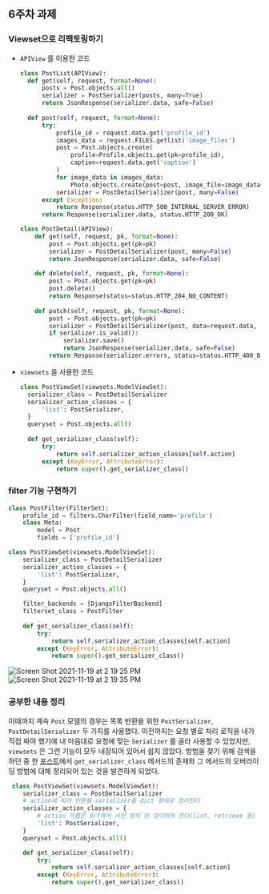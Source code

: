 ## 6주차 과제
### Viewset으로 리팩토링하기
- `APIView` 를 이용한 코드 
  ```python
  class PostList(APIView):
    def get(self, request, format=None):
        posts = Post.objects.all()
        serializer = PostSerializer(posts, many=True)
        return JsonResponse(serializer.data, safe=False)
    
    def post(self, request, format=None):
        try:
            profile_id = request.data.get('profile_id')
            images_data = request.FILES.getlist('image_files')
            post = Post.objects.create(
                profile=Profile.objects.get(pk=profile_id),
                caption=request.data.get('caption')
            )
            for image_data in images_data:
                Photo.objects.create(post=post, image_file=image_data)
            serializer = PostDetailSerializer(post, many=False)
        except Exception:
            return Response(status.HTTP_500_INTERNAL_SERVER_ERROR)
        return Response(serializer.data, status.HTTP_200_OK)

  class PostDetail(APIView):
      def get(self, request, pk, format=None):
          post = Post.objects.get(pk=pk)
          serializer = PostDetailSerializer(post, many=False)
          return JsonResponse(serializer.data, safe=False)
      
      def delete(self, request, pk, format=None):
          post = Post.objects.get(pk=pk)
          post.delete()
          return Response(status=status.HTTP_204_NO_CONTENT)
      
      def patch(self, request, pk, format=None):
          post = Post.objects.get(pk=pk)
          serializer = PostDetailSerializer(post, data=request.data, partial=True)
          if serializer.is_valid():
              serializer.save()
              return JsonResponse(serializer.data, safe=False)
          return Response(serializer.errors, status=status.HTTP_400_BAD_REQUEST)
  ```
- `viewsets` 을 사용한 코드
  ```python
  class PostViewSet(viewsets.ModelViewSet):
    serializer_class = PostDetailSerializer
    serializer_action_classes = {
        'list': PostSerializer,
    }
    queryset = Post.objects.all()
    
    def get_serializer_class(self):
        try:
            return self.serializer_action_classes[self.action]
        except (KeyError, AttributeError):
            return super().get_serializer_class()
  ```

### filter 기능 구현하기
```python
class PostFilter(FilterSet):
	profile_id = filters.CharFilter(field_name='profile')
	class Meta:
		model = Post
		fields = ['profile_id']

class PostViewSet(viewsets.ModelViewSet):
    serializer_class = PostDetailSerializer
    serializer_action_classes = {
        'list': PostSerializer,
    }
    queryset = Post.objects.all()

    filter_backends = [DjangoFilterBackend]
    filterset_class = PostFilter
    
    def get_serializer_class(self):
        try:
            return self.serializer_action_classes[self.action]
        except (KeyError, AttributeError):
            return super().get_serializer_class()
```
![Screen Shot 2021-11-19 at 2 19 25 PM](https://user-images.githubusercontent.com/53527600/142569486-833d1e7c-a243-47c3-af94-1486fb790f36.png)
![Screen Shot 2021-11-19 at 2 19 35 PM](https://user-images.githubusercontent.com/53527600/142569494-b8b4ff8a-e577-4312-b668-3687f85bf72f.png)

### 공부한 내용 정리
이때까지 계속 `Post` 모델의 경우는 목록 반환을 위한 `PostSerializer`, `PostDetailSerializer` 두 가지를 사용했다. 이전까지는 요청 별로 처리 로직을 내가 직접 짜야 했기에 내 마음대로 요청에 맞는 `Serializer` 를 골라 사용할 수 있었지만, `viewsets` 은 그런 기능이 모두 내장되어 있어서 쉽지 않았다. 방법을 찾기 위해 검색을 하던 중 한 [포스트](!https://medium.com/aubergine-solutions/decide-serializer-class-dynamically-based-on-viewset-actions-in-django-rest-framework-drf-fb6bb1246af2)에서 `get_serializer_class` 메서드의 존재와 그 메서드의 오버라이딩 방법에 대해 정리되어 있는 것을 발견하게 되었다. 
```python
 class PostViewSet(viewsets.ModelViewSet):
    serializer_class = PostDetailSerializer
    # action에 따라 반환될 serializer를 dict 형태로 정리한다
    serializer_action_classes = {
        # action 이름은 drf에서 사전 정의 된 것이어야 한다(list, retrieve 등)
        'list': PostSerializer,
    }
    queryset = Post.objects.all()

    def get_serializer_class(self):
        try:
            return self.serializer_action_classes[self.action]
        except (KeyError, AttributeError):
            return super().get_serializer_class()
```
